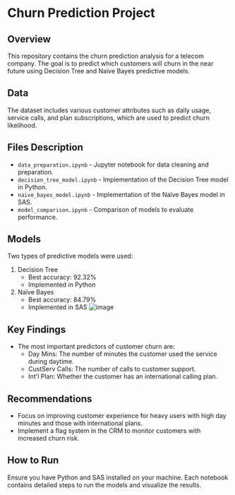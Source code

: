 # Churn Prediction Project

## Overview

This repository contains the churn prediction analysis for a telecom company. The goal is to predict which customers will churn in the near future using Decision Tree and Naïve Bayes predictive models.

## Data

The dataset includes various customer attributes such as daily usage, service calls, and plan subscriptions, which are used to predict churn likelihood.

## Files Description

- `data_preparation.ipynb` - Jupyter notebook for data cleaning and preparation.
- `decision_tree_model.ipynb` - Implementation of the Decision Tree model in Python.
- `naive_bayes_model.ipynb` - Implementation of the Naïve Bayes model in SAS.
- `model_comparison.ipynb` - Comparison of models to evaluate performance.

## Models

Two types of predictive models were used:

1. Decision Tree
   - Best accuracy: 92.32%
   - Implemented in Python
2. Naïve Bayes
   - Best accuracy: 84.79%
   - Implemented in SAS
![image](https://github.com/Amarpreet3/customer-churn/assets/96805692/ab97085f-4a1d-4a4a-a152-be4645ed3afb)

## Key Findings

- The most important predictors of customer churn are:
  - Day Mins: The number of minutes the customer used the service during daytime.
  - CustServ Calls: The number of calls to customer support.
  - Int'l Plan: Whether the customer has an international calling plan.

## Recommendations

- Focus on improving customer experience for heavy users with high day minutes and those with international plans.
- Implement a flag system in the CRM to monitor customers with increased churn risk.

## How to Run

Ensure you have Python and SAS installed on your machine. Each notebook contains detailed steps to run the models and visualize the results.

